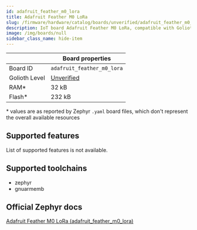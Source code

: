 ```yaml
---
id: adafruit_feather_m0_lora
title: Adafruit Feather M0 LoRa
slug: /firmware/hardware/catalog/boards/unverified/adafruit_feather_m0_lora
description: IoT board Adafruit Feather M0 LoRa, compatible with Golioth at unverified level.
image: /img/boards/null
sidebar_class_name: hide-item
---
```


[//]: # (This is an auto-generated file, do not edit! Changes to it will be lost upon re-generation)



|                | Board properties     |
| -------------  | -------------------- |
| Board ID       | `adafruit_feather_m0_lora` |
| Golioth Level  | [Unverified](/firmware/hardware#unverified-boards) |
| RAM*           | 32 kB |
| Flash*         | 232 kB |

\* values are as reported by Zephyr `.yaml` board files, which don't represent the overall available resources



## Supported features

List of supported features is not available.

## Supported toolchains

* zephyr
* gnuarmemb

## Official Zephyr docs

[Adafruit Feather M0 LoRa (adafruit_feather_m0_lora)](https://docs.zephyrproject.org/latest/boards/adafruit/feather_m0_lora/doc/index.html)
